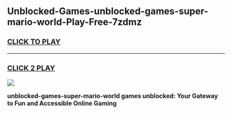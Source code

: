 
## Unblocked-Games-unblocked-games-super-mario-world-Play-Free-7zdmz
<h3>
<a href="https://premium76.site?title=unblocked-games-super-mario-world&ref=23A">CLICK TO PLAY</a></h3>
<hr>

<h3>
<a href="https://premium76.site?title=unblocked-games-super-mario-world&ref=23A">CLICK 2 PLAY</a>
  
</h3>

<a href="https://premium76.site?title=unblocked-games-super-mario-world&ref=23A"><img src="https://clearcache.store/games.png"></a>


**unblocked-games-super-mario-world games unblocked: Your Gateway to Fun and Accessible Online Gaming**
